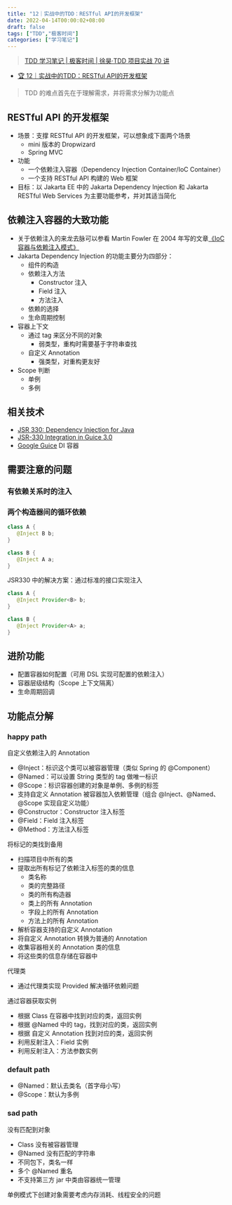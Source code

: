 ```yaml
---
title: "12｜实战中的TDD：RESTful API的开发框架"
date: 2022-04-14T00:00:02+08:00
draft: false
tags: ["TDD","极客时间"]
categories: ["学习笔记"]
---
```


> [TDD 学习笔记 | 极客时间 | 徐昊·TDD 项目实战 70 讲](../dir)

- [🏆 12｜实战中的TDD：RESTful API的开发框架](http://gk.link/a/11k0z)

> TDD 的难点首先在于理解需求，并将需求分解为功能点

## RESTful API 的开发框架

- 场景：支撑 RESTful API 的开发框架，可以想象成下面两个场景
  - mini 版本的 Dropwizard
  - Spring MVC
- 功能
  - 一个依赖注入容器（Dependency Injection Container/IoC Container）
  - 一个支持 RESTful API 构建的 Web 框架
- 目标：以 Jakarta EE 中的 Jakarta Dependency Injection 和 Jakarta RESTful Web Services 为主要功能参考，并对其适当简化

## 依赖注入容器的大致功能

- 关于依赖注入的来龙去脉可以参看 Martin Fowler 在 2004 年写的文章[《IoC 容器与依赖注入模式》](https://martinfowler.com/articles/injection.html)
- Jakarta Dependency Injection 的功能主要分为四部分：
  - 组件的构造
  - 依赖注入方法
    - Constructor 注入 
    - Field 注入
    - 方法注入
  - 依赖的选择
  - 生命周期控制
- 容器上下文
  - 通过 tag 来区分不同的对象
    - 弱类型，重构时需要基于字符串查找
  - 自定义 Annotation
    - 强类型，对重构更友好
- Scope 判断
  - 单例
  - 多例

## 相关技术

- [JSR 330: Dependency Injection for Java](https://jcp.org/en/jsr/detail?id=330)
- [JSR-330 Integration in Guice 3.0](https://github.com/google/guice/wiki/JSR330)
- [Google Guice](https://github.com/google/guice) DI 容器

## 需要注意的问题

### 有依赖关系时的注入

### 两个构造器间的循环依赖

```java
class A { 
   @Inject B b; 
} 

class B { 
   @Inject A a; 
} 
```

JSR330 中的解决方案：通过标准的接口实现注入

```java
class A { 
   @Inject Provider<B> b; 
} 

class B { 
   @Inject Provider<A> a; 
} 
```

## 进阶功能

- 配置容器如何配置（可用 DSL 实现可配置的依赖注入）
- 容器层级结构（Scope 上下文隔离）
- 生命周期回调

## 功能点分解

### happy path

自定义依赖注入的 Annotation

- @Inject：标识这个类可以被容器管理（类似 Spring 的 @Component）
- @Named：可以设置 String 类型的 tag 做唯一标识
- @Scope：标识容器创建的对象是单例、多例的标签
- 支持自定义 Annotation 被容器加入依赖管理（组合 @Inject、@Named、@Scope 实现自定义功能）
- @Constructor：Constructor 注入标签
- @Field：Field 注入标签
- @Method：方法注入标签

将标记的类找到备用

- 扫描项目中所有的类
- 提取出所有标记了依赖注入标签的类的信息
  - 类名称
  - 类的完整路径
  - 类的所有构造器
  - 类上的所有 Annotation
  - 字段上的所有 Annotation
  - 方法上的所有 Annotation
- 解析容器支持的自定义 Annotation
- 将自定义 Annotation 转换为普通的 Annotation
- 收集容器相关的 Annotation 类的信息
- 将这些类的信息存储在容器中

代理类

- 通过代理类实现 Provided 解决循环依赖问题

通过容器获取实例

- 根据 Class 在容器中找到对应的类，返回实例
- 根据 @Named 中的 tag，找到对应的类，返回实例
- 根据 自定义 Annotation 找到对应的类，返回实例
- 利用反射注入：Field 实例
- 利用反射注入：方法参数实例
  
### default path

- @Named：默认去类名（首字母小写）
- @Scope：默认为多例

### sad path

没有匹配到对象

- Class 没有被容器管理
- @Named 没有匹配的字符串
- 不同包下，类名一样
- 多个 @Named 重名
- 不支持第三方 jar 中类由容器统一管理

单例模式下创建对象需要考虑内存消耗、线程安全的问题